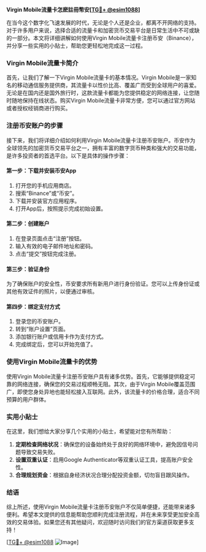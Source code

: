 **Virgin Mobile流量卡怎麽註冊幣安[[TG💪+ @esim1088](https://t.me/s/esim1088)]**

在当今这个数字化飞速发展的时代，无论是个人还是企业，都离不开网络的支持。对于许多用户来说，选择合适的流量卡和加密货币交易平台是日常生活中不可或缺的一部分。本文将详细讲解如何使用Virgin Mobile流量卡注册币安（Binance），并分享一些实用的小贴士，帮助您更轻松地完成这一过程。

### Virgin Mobile流量卡简介

首先，让我们了解一下Virgin Mobile流量卡的基本情况。Virgin Mobile是一家知名的移动通信服务提供商，其流量卡以性价比高、覆盖广而受到全球用户的喜爱。无论是在国内还是国外旅行时，这款流量卡都能为您提供稳定的网络连接，让您随时随地保持在线状态。购买Virgin Mobile流量卡非常方便，您可以通过官方网站或者授权经销商进行购买。

### 注册币安账户的步骤

接下来，我们将详细介绍如何利用Virgin Mobile流量卡注册币安账户。币安作为全球领先的加密货币交易平台之一，拥有丰富的数字货币种类和强大的交易功能，是许多投资者的首选平台。以下是具体的操作步骤：

#### 第一步：下载并安装币安App

1. 打开您的手机应用商店。
2. 搜索“Binance”或“币安”。
3. 下载并安装官方应用程序。
4. 打开App后，按照提示完成初始设置。

#### 第二步：创建账户

1. 在登录页面点击“注册”按钮。
2. 输入有效的电子邮件地址和密码。
3. 点击“提交”按钮完成注册。

#### 第三步：验证身份

为了确保账户的安全性，币安要求所有新用户进行身份验证。您可以上传身份证或其他有效证件的照片，以便通过审核。

#### 第四步：绑定支付方式

1. 登录您的币安账户。
2. 转到“账户设置”页面。
3. 添加银行账户或信用卡作为支付方式。
4. 完成绑定后，您可以开始充值了。

### 使用Virgin Mobile流量卡的优势

使用Virgin Mobile流量卡注册币安账户具有诸多优势。首先，它能够提供稳定可靠的网络连接，确保您的交易过程顺畅无阻。其次，由于Virgin Mobile覆盖范围广，即使您身处异地也能轻松接入互联网。此外，该流量卡的价格合理，适合不同预算的用户群体。

### 实用小贴士

在这里，我们想给大家分享几个实用的小贴士，希望能对您有所帮助：

1. **定期检查网络状况**：确保您的设备始终处于良好的网络环境中，避免因信号问题导致交易失败。
2. **设置双重认证**：启用Google Authenticator等双重认证工具，提高账户安全性。
3. **合理规划资金**：根据自身经济状况合理分配投资金额，切勿盲目跟风操作。

### 结语

综上所述，使用Virgin Mobile流量卡注册币安账户不仅简单便捷，还能带来诸多便利。希望本文提供的信息能帮助您顺利完成注册流程，并在未来享受更加安全高效的交易体验。如果您还有其他疑问，欢迎随时访问我们的官方渠道获取更多支持！

[[TG💪+ @esim1088](https://t.me/s/esim1088) ![Image](https://i.postimg.cc/4NQfJmqS/Snipaste-2025-05-13-00-14-12.png)]